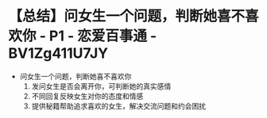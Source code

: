 # 【总结】问女生一个问题，判断她喜不喜欢你 - P1 - 恋爱百事通 - BV1Zg411U7JY

-   问女生一个问题，判断她喜不喜欢你
    1.  发问女生是否会离开你，可判断她的真实感情
    2.  不同回复反映女生对你的态度和情感
    3.  提供秘籍帮助追求喜欢的女生，解决交流问题和约会困扰